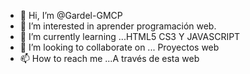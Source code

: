 - 👋 Hi, I’m @Gardel-GMCP
 - 👀 I’m interested in aprender programación web. 
- 🌱 I’m currently learning ...HTML5 CS3 Y JAVASCRIPT 
- 💞️ I’m looking to collaborate on ...   Proyectos web     
- 📫 How to reach me ...A través de esta web
  
<!---
Gardel-GMCP/Gardel-GMCP is a ✨ special ✨ repository because its `README.md` (this file) appears on your GitHub profile.
You can click the Preview link to take a look at your changes.
--->
